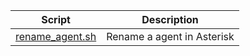 | Script | Description |
|--|--|
| [rename_agent.sh](https://github.com/monobilisim/mono.sh/blob/main/asterisk/rename_agent.sh) | Rename a agent in Asterisk |
